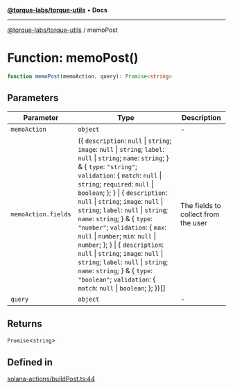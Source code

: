 [**@torque-labs/torque-utils**](../README.md) • **Docs**

***

[@torque-labs/torque-utils](../README.md) / memoPost

# Function: memoPost()

```ts
function memoPost(memoAction, query): Promise<string>
```

## Parameters

| Parameter | Type | Description |
| ------ | ------ | ------ |
| `memoAction` | `object` | - |
| `memoAction.fields` | (\{ `description`: `null` \| `string`; `image`: `null` \| `string`; `label`: `null` \| `string`; `name`: `string`; \} & \{ `type`: `"string"`; `validation`: \{ `match`: `null` \| `string`; `required`: `null` \| `boolean`; \}; \} \| \{ `description`: `null` \| `string`; `image`: `null` \| `string`; `label`: `null` \| `string`; `name`: `string`; \} & \{ `type`: `"number"`; `validation`: \{ `max`: `null` \| `number`; `min`: `null` \| `number`; \}; \} \| \{ `description`: `null` \| `string`; `image`: `null` \| `string`; `label`: `null` \| `string`; `name`: `string`; \} & \{ `type`: `"boolean"`; `validation`: \{ `match`: `null` \| `boolean`; \}; \})[] | The fields to collect from the user |
| `query` | `object` | - |

## Returns

`Promise`\<`string`\>

## Defined in

[solana-actions/buildPost.ts:44](https://github.com/torque-labs/torque-utils/blob/fcba00c7b8994c0932484e8f489988b91291c603/solana-actions/buildPost.ts#L44)
